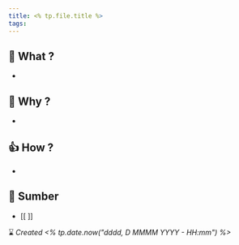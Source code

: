 ```yaml
---
title: <% tp.file.title %>
tags:
---
```

## 📝  What ?
- 

## 🧐 Why ?
- 

## 👍 How ?
- 

## 🔗 Sumber
- [[ ]]

⌛ *Created <% tp.date.now("dddd, D MMMM YYYY - HH:mm") %>*